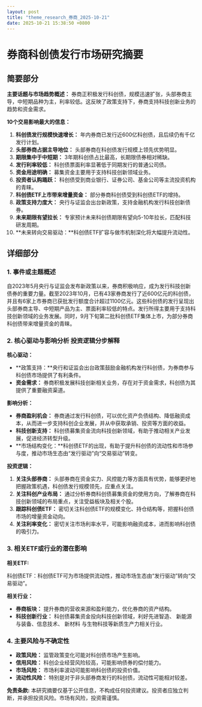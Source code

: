 ```yaml
---
layout: post
title: "theme_research_券商_2025-10-21"
date: 2025-10-21 15:38:50 +0800
---
```


# 券商科创债发行市场研究摘要

## 简要部分

**主要话题与市场趋势概述：** 券商正积极发行科创债，规模迅速扩张，头部券商主导，中短期品种为主，利率较低。这反映了政策支持下，券商支持科技创新业务的趋势和资金需求。

**10个交易影响最大的信息：**

1.  **科创债发行规模快速增长：** 年内券商已发行近600亿科创债，且后续仍有千亿发行计划。
2.  **头部券商占据主导地位：** 头部券商在科创债发行规模上领先优势明显。
3.  **期限集中于中短期：** 3年期科创债占比最高，长期限债券相对稀缺。
4.  **发行利率较低：** 科创债票面利率显著低于同期发行的普通公司债。
5.  **资金用途明确：** 募集资金主要用于支持科技创新领域业务。
6.  **投资者认购踊跃：** 科创债受到商业银行、证券公司、基金公司等主流投资机构的青睐。
7.  **科创债ETF上市带来增量资金：** 部分券商科创债受到科创债ETF的增持。
8.  **政策支持力度大：** 央行与证监会出台新政策，支持金融机构发行科技创新债券。
9. **未来期限有望拉长：** 专家预计未来科创债期限有望向5-10年拉长，匹配科技研发周期。
10. **未来转向交易驱动：**科创债ETF扩容与做市机制深化将大幅提升流动性。

## 详细部分

### 1. 事件或主题概述

自2023年5月央行与证监会发布新政策以来，券商积极响应，成为发行科技创新债券的重要力量。截至2023年10月，已有43家券商发行了近600亿元的科创债，并且有6家上市券商已获批发行额度合计超过1100亿元。这些科创债的发行呈现出头部券商主导、中短期产品为主、票面利率较低的特点。发行所得主要用于支持科技创新领域的业务发展。同时，9月下旬第二批科创债ETF集体上市，为部分券商科创债带来增量资金的青睐。

### 2. 核心驱动与影响分析 投资逻辑分步解释

**核心驱动：**

*   **政策支持：**央行和证监会出台政策鼓励金融机构发行科创债，为券商参与科创债市场提供了有利条件。
*   **资金需求：** 券商积极发展科技创新相关业务，存在对于资金需求，科创债为其提供了重要融资渠道。

**影响分析：**

*   **券商盈利机会：** 券商通过发行科创债，可以优化资产负债结构、降低融资成本，从而进一步支持科创企业发展，并从中获取承销、投资等方面的收益。
*   **科技创新支持：** 科创债募集资金流向科技创新领域，有助于推动相关产业发展，促进经济转型升级。
*   **市场结构变化：**科创债ETF的出现，有助于提升科创债的流动性和市场参与度，推动市场生态由“发行驱动”向“交易驱动”转变。

**投资逻辑：**

1.  **关注头部券商：** 头部券商在资金实力、风控能力等方面具有优势，能够更好地把握政策机遇，科创债发行规模领先，应重点关注。
2.  **关注科创产业布局：** 通过分析券商科创债募集资金的使用方向，了解券商在科技创新领域的布局重点，关注受益板块及相关个股。
3.  **跟踪科创债ETF：** 密切关注科创债ETF的规模变化、持仓结构等，把握科创债市场的增量资金动向。
4.  **关注利率变化：**  密切关注市场利率水平，可能影响融资成本，进而影响科创债的吸引力。

### 3. 相关ETF或行业的潜在影响

**相关ETF:**

科创债ETF：科创债ETF可为市场提供流动性，推动市场生态由“发行驱动”转向“交易驱动”。

**相关行业：**

*   **券商板块：** 提升券商的营收来源和盈利能力，优化券商的资产结构。
*   **科技创新行业：** 科创债募集资金投向科技创新领域，利好先进智造、 新能源 与装备、信息技术、 新材料 与生物科技等新质生产力相关行业。

### 4. 主要风险与不确定性

*   **政策风险：** 监管政策变化可能对科创债市场产生影响。
*   **信用风险：** 科创企业经营风险较高，可能影响债券的偿付能力。
*   **市场风险：** 市场利率波动可能影响科创债的投资价值。
*   **流动性风险：** 特别是对于非头部券商发行的科创债，流动性可能相对较差。

**免责条款:** 本研究摘要仅基于公开信息，不构成任何投资建议。投资者应独立判断，并承担投资风险。市场有风险，投资需谨慎。